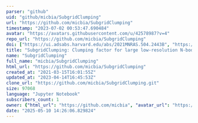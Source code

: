 ```yaml
---
parser: "github"
uid: "github/micbia/SubgridClumping"
url: "https://github.com/micbia/SubgridClumping"
timestamp: "2023-07-02 00:53:47.690484"
avatar: "https://avatars.githubusercontent.com/u/42578987?v=4"
repo_url: "https://github.com/micbia/SubgridClumping"
doi: ["https://ui.adsabs.harvard.edu/abs/2021MNRAS.504.2443B", "https://ui.adsabs.harvard.edu/abs/2023ascl.soft06050B/abstract"]
title: "SubgridClumping: Clumping factor for large low-resolution N-body simulations"
name: "SubgridClumping"
full_name: "micbia/SubgridClumping"
html_url: "https://github.com/micbia/SubgridClumping"
created_at: "2021-03-15T16:01:55Z"
updated_at: "2023-04-14T16:45:53Z"
clone_url: "https://github.com/micbia/SubgridClumping.git"
size: 97068
language: "Jupyter Notebook"
subscribers_count: 1
owner: {"html_url": "https://github.com/micbia", "avatar_url": "https://avatars.githubusercontent.com/u/42578987?v=4", "login": "micbia", "type": "User"}
date: "2025-05-10 14:26:06.829824"
---
```

